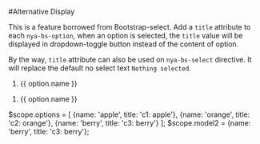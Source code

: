 #Alternative Display

This is a feature borrowed from Bootstrap-select. Add a `title` attribute to each `nya-bs-option`, when an option is selected, the `title` value will be displayed in dropdown-toggle button instead of the content of option.

By the way, `title` attribute can also be used on `nya-bs-select` directive. It will replace the default no select text `Nothing selected`.

<example>
<file name="index.html">
<form class="form-inline">
  <!-- title on nya-bs-select -->
  <ol class="nya-bs-select" ng-model="model" title="Choose one of the following" multiple>
    <li nya-bs-option="option in options">
      <a>
        {{ option.name }}
        <span class="glyphicon glyphicon-ok check-mark"></span>
      </a>
    </li>
  </ol>
  <!-- title on nya-bs-option -->
  <ol class="nya-bs-select" ng-model="model2">
    <li nya-bs-option="option in options" title="{{option.title}}">
      <a>
        {{ option.name }}
        <span class="glyphicon glyphicon-ok check-mark"></span>
      </a>
    </li>
  </ol>
</form>
</file>
<file name="script.js">
$scope.options = [
  {name: 'apple', title: 'c1: apple'},
  {name: 'orange', title: 'c2: orange'},
  {name: 'berry', title: 'c3: berry'}
];
$scope.model2 = {name: 'berry', title: 'c3: berry'};
</file>
</example>

